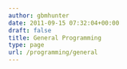 ```yaml
---
author: gbmhunter
date: 2011-09-15 07:32:04+00:00
draft: false
title: General Programming
type: page
url: /programming/general
---
```

